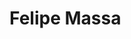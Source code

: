 # Felipe Massa

<!---
[![Linkedin](https://img.shields.io/badge/matheusccouto-0A66C2?&logo=Linkedin&logoColor=white&link=https://www.linkedin.com/in/matheusccouto/)](https://www.linkedin.com/in/matheusccouto/)
[![Gmail](https://img.shields.io/badge/matheusccouto@gmail.com-EA4335?&logo=Gmail&logoColor=white&link=mailto:matheusccouto@gmail.com)](mailto:matheusccouto@gmail.com)
[![GitHub](https://img.shields.io/github/followers/matheusccouto?label=follow&style=social)](https://github.com/matheusccouto)

![python](https://img.shields.io/badge/Python-3776AB?&logo=python&logoColor=white)
![aws](https://img.shields.io/badge/Amazon_AWS-FF9900?&logo=amazonaws&logoColor=white)
![gcp](https://img.shields.io/badge/Google_Cloud-4285F4?&logo=google-cloud&logoColor=white)
![dbt](https://img.shields.io/badge/dbt-FF694B?&logo=dbt&logoColor=white)
![snowflake](https://img.shields.io/badge/Snowflake-29B5E8?&logo=snowflake&logoColor=white)
![streamlit](https://img.shields.io/badge/Streamlit-FF4B4B?logo=streamlit&logoColor=white)
![serverless](https://img.shields.io/badge/Serverless-FD5750?&logo=serverless&logoColor=white)
![airflow](https://img.shields.io/badge/Airflow-017CEE?&logo=apacheairflow&logoColor=white)
![actions](https://img.shields.io/badge/GitHub_Actions-2088FF?&logo=github-actions&logoColor=white)
![codecov](https://img.shields.io/badge/Codecov-F01F7A?logo=codecov&logoColor=white)
![mlflow](https://img.shields.io/badge/MLFlow-0194E2?logo=mlflow&logoColor=white)
![docker](https://img.shields.io/badge/Docker-2CA5E0?logo=docker&logoColor=white)
![timescale](https://img.shields.io/badge/Timescale-FDB515?logo=timescale&logoColor=black)
![postgres](https://img.shields.io/badge/PostgreSQL-316192?&logo=postgresql&logoColor=white)
![linux](https://img.shields.io/badge/Linux-FCC624?&logo=linux&logoColor=black)
![vscode](https://img.shields.io/badge/VSCode-0078D4?&logo=visual%20studio%20code&logoColor=white)
![jira](https://img.shields.io/badge/Jira-0052CC?&logo=Jira&logoColor=white)
![cockroach](https://img.shields.io/badge/Cockroach%20Labs-6933FF?logo=Cockroach%20Labs&logoColor=white)
![pytest](https://img.shields.io/badge/Pytest-0A9EDC?&logo=pytest&logoColor=white)
![sklearn](https://img.shields.io/badge/scikit_learn-F7931E?&logo=scikit-learn&logoColor=white)
![pandas](https://img.shields.io/badge/Pandas-2C2D72?logo=pandas&logoColor=white)
![numpy](https://img.shields.io/badge/Numpy-777BB4?logo=numpy&logoColor=white)
![scipy](https://img.shields.io/badge/SciPy-654FF0?logo=SciPy&logoColor=white)
![pytorch](https://img.shields.io/badge/PyTorch-EE4C2C?logo=PyTorch&logoColor=white)
![opencv](https://img.shields.io/badge/OpenCV-27338e?logo=OpenCV&logoColor=white)
![plotly](https://img.shields.io/badge/Plotly-3F4F75?&logo=plotly&logoColor=white)

## Activity

[![card](https://github-readme-stats.vercel.app/api?username=matheusccouto&theme=default)](https://github.com/matheusccouto/)

## Portfolio

[![palpiteiro](https://github-readme-stats.vercel.app/api/pin/?username=matheusccouto&repo=palpiteiro)](https://github.com/matheusccouto/palpiteiro)

[![bluff](https://github-readme-stats.vercel.app/api/pin/?username=matheusccouto&repo=bluff)](https://github.com/matheusccouto/bluff)

[![scikit-dict](https://github-readme-stats.vercel.app/api/pin/?username=matheusccouto&repo=scikit-dict)](https://github.com/matheusccouto/scikit-dict)

[![scikit-tune](https://github-readme-stats.vercel.app/api/pin/?username=matheusccouto&repo=scikit-tune)](https://github.com/matheusccouto/scikit-tune)

[![college-football-rankings](https://github-readme-stats.vercel.app/api/pin/?username=matheusccouto&repo=college-football-rankings)](https://github.com/matheusccouto/college-football-rankings)

[![poker-coach](https://github-readme-stats.vercel.app/api/pin/?username=matheusccouto&repo=poker-coach)](https://github.com/matheusccouto/poker-coach)

[![analise-de-educacao-de-base-brasileira](https://github-readme-stats.vercel.app/api/pin/?username=matheusccouto&repo=analise-da-educacao-de-base-brasileira)](https://github.com/matheusccouto/analise-da-educacao-de-base-brasileira)

[![humble-bundle-organizer](https://github-readme-stats.vercel.app/api/pin/?username=matheusccouto&repo=humble-bundle-organizer)](https://github.com/matheusccouto/humble-bundle-organizer)
-->

